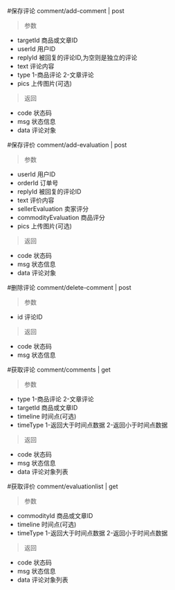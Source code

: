 #保存评论
comment/add-comment | post
> 参数  
* targetId 商品或文章ID
* userId 用户ID
* replyId 被回复的评论ID,为空则是独立的评论
* text 评论内容
* type 1-商品评论 2-文章评论
* pics 上传图片(可选)

> 返回  
* code 状态码
* msg 状态信息
* data 评论对象

#保存评价
comment/add-evaluation | post
> 参数
* userId 用户ID
* orderId 订单号
* replyId 被回复的评论ID
* text 评价内容
* sellerEvaluation 卖家评分
* commodityEvaluation  商品评分
* pics 上传图片(可选)

> 返回  
* code 状态码
* msg 状态信息
* data 评论对象


#删除评论
comment/delete-comment | post
> 参数  
* id 评论ID

> 返回  
* code 状态码
* msg 状态信息


#获取评论
comment/comments | get
> 参数  
* type 1-商品评论 2-文章评论
* targetId 商品或文章ID
* timeline 时间点(可选)
* timeType 1-返回大于时间点数据 2-返回小于时间点数据

> 返回  
* code 状态码
* msg 状态信息
* data 评论对象列表

#获取评价
comment/evaluationlist | get
> 参数  
* commodityId 商品或文章ID
* timeline 时间点(可选)
* timeType 1-返回大于时间点数据 2-返回小于时间点数据

> 返回  
* code 状态码
* msg 状态信息
* data 评论对象列表
